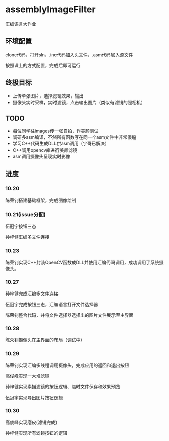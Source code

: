 # assemblyImageFilter
汇编语言大作业

## 环境配置
clone代码，打开sln，.inc代码加入头文件，.asm代码加入源文件

按照课上的方式配置，完成后即可运行

## 终极目标
+ 上传单张图片，选择滤镜效果，输出
+ 摄像头实时采样，实时滤镜，点击输出图片（类似有滤镜的照相机）

## TODO
+ 每位同学往images传一张自拍，作美颜测试
+ 调研多asm编译，不然所有函数写在同一个asm文件中非常傻逼
+ 学习C++代码生成DLL供asm调用（宇哥已解决）
+ C++调用opencv库进行美颜滤镜
+ asm调用摄像头呈现实时影像


## 进度
### 10.20
陈荣钊搭建基础框架，完成图像绘制

### 10.21(issue分配)
伍冠宇按钮三态

孙梓健汇编多文件连接

### 10.23
陈荣钊实现C++封装OpenCV函数成DLL并使用汇编代码调用，成功调用了系统摄像头。

### 10.27
孙梓健完成汇编多文件连接

伍冠宇完成按钮三态，汇编语言打开文件选择器

陈荣钊整合代码，并将文件选择器选择出的图片文件展示至主界面

### 10.28
陈荣钊摄像头在主界面的布局（调试中）

### 10.29
陈荣钊实现汇编多线程调用摄像头，完成应用的返回和退出按钮

高俊峰实现一大堆滤镜

孙梓健实现素描滤镜的按钮逻辑、临时文件保存和效果预览

伍冠宇实现导出图片按钮逻辑
### 10.30
高俊峰实现磨皮(滤镜完成)

孙梓健实现所有滤镜按钮的逻辑
